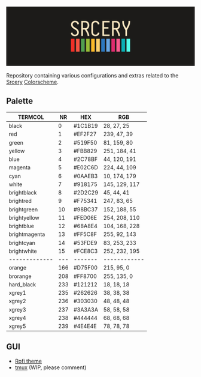 ![title](assets/title.png)

Repository containing various configurations and extras related to the [Srcery](https://github.com/roosta/vim-srcery) [Colorscheme](https://github.com/roosta/emacs-srcery).

## Palette

TERMCOL       | NR  | HEX     | RGB
------------- | --- | ------- | ------------
black         |  0  | #1C1B19 | 28,  27,  25
red           |  1  | #EF2F27 | 239, 47, 39
green         |  2  | #519F50 | 81,  159, 80
yellow        |  3  | #FBB829 | 251, 184, 41
blue          |  4  | #2C78BF | 44, 120, 191
magenta       |  5  | #E02C6D | 224, 44,  109
cyan          |  6  | #0AAEB3 | 10, 174, 179
white         |  7  | #918175 | 145, 129, 117
brightblack   |  8  | #2D2C29 | 45, 44, 41
brightred     |  9  | #F75341 | 247, 83, 65
brightgreen   |  10 | #98BC37 | 152, 188, 55
brightyellow  |  11 | #FED06E | 254, 208, 110
brightblue    |  12 | #68A8E4 | 104, 168, 228
brightmagenta |  13 | #FF5C8F | 255, 92, 143
brightcyan    |  14 | #53FDE9 | 83, 253, 233
brightwhite   |  15 | #FCE8C3 | 252, 232, 195
------------- | --- | ------- | ------------
orange        | 166 | #D75F00 |  215, 95, 0 |
brorange      | 208 | #FF8700 | 255, 135, 0
hard_black    | 233 | #121212 | 18, 18, 18
xgrey1        | 235 | #262626 | 38, 38, 38
xgrey2        | 236 | #303030 | 48, 48, 48
xgrey3        | 237 | #3A3A3A | 58, 58, 58
xgrey4        | 238 | #444444 | 68, 68, 68
xgrey5        | 239 | #4E4E4E | 78, 78, 78

## GUI
* [Rofi theme](https://github.com/roosta/contrib-srcery/tree/master/gui/rofi)
* [tmux](https://github.com/MindTooth/tmux-srcery) (WIP, please comment)
